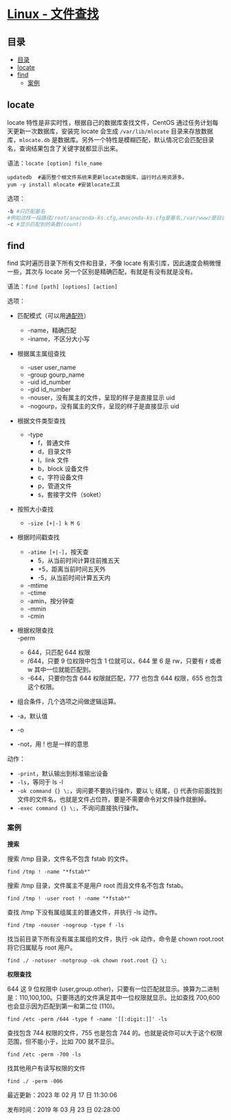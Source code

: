 
# [Linux - 文件查找](https://www.raingray.com/archives/1207.html)

## 目录

-   [目录](#%E7%9B%AE%E5%BD%95)
-   [locate](#locate)
-   [find](#find)
    -   [案例](#%E6%A1%88%E4%BE%8B)

## locate

locate 特性是非实时性，根据自己的数据库查找文件，CentOS 通过任务计划每天更新一次数据库，安装完 locate 会生成 `/var/lib/mlocate` 目录来存放数据库，`mlocate.db` 是数据库。另外一个特性是模糊匹配，默认情况它会匹配目录名，查询结果包含了关键字就都显示出来。

语法：`locate [option] file_name`

```plaintext
updatedb  #遍历整个根文件系统来更新locate数据库，运行时占用资源多。
yum -y install mlocate #安装locate工具
```

选项：

```bash
-b #只匹配基名
#例如这样一段路径/root/anaconda-ks.cfg,anaconda-ks.cfg是基名,/var/www/是目录名
-c #显示匹配到的条数(count)
```

## find

find 实时遍历目录下所有文件和目录，不像 locate 有索引库，因此速度会稍微慢一些，其次与 locate 另一个区别是精确匹配，有就是有没有就是没有。

语法：`find [path] [options] [action]`

选项：

-   匹配模式（可以用[通配符](https://www.raingray.com/archives/31.html#%E5%91%BD%E4%BB%A4%E8%A1%8C%E9%80%9A%E9%85%8D%EF%BC%88Wildcard%EF%BC%89)）
    
    -   \-name，精确匹配
    -   \-iname，不区分大小写
-   根据属主属组查找
    
    -   \-user user\_name
    -   \-group gourp\_name
    -   \-uid id\_number
    -   \-gid id\_number
    -   \-nouser，没有属主的文件，呈现的样子是直接显示 uid
    -   \-nogourp，没有属主的文件，呈现的样子是直接显示 uid
-   根据文件类型查找
    
    -   \-type
        -   f，普通文件
        -   d，目录文件
        -   l，link 文件
        -   b，block 设备文件
        -   c，字符设备文件
        -   p，管道文件
        -   s，套接字文件（soket）
-   按照大小查找
    
    -   `-size [+|-] k M G`
-   根据时间戳查找
    
    -   `-atime [+|-]`，按天查
        -   5，从当前时间计算往前推五天
        -   +5，距离当前时间五天外
        -   \-5，从当前时间计算五天内
    -   \-mtime
    -   \-ctime
    -   \-amin，按分钟查
    -   \-mmin
    -   \-cmin
-   根据权限查找  
    \-perm
    
    -   644，只匹配 644 权限
    -   /644，只要 9 位权限中包含 1 位就可以，644 里 6 是 rw，只要有 r 或者 w 其中一位就能匹配到。
    -   \-644，只要你包含 644 权限就匹配，777 也包含 644 权限，655 也包含这个权限。
-   组合条件，几个选项之间做逻辑运算。
    
-   \-a，默认值
    
-   \-o
    
-   \-not，用 ! 也是一样的意思
    

动作：

-   `-print`，默认输出到标准输出设备
-   `-ls`，等同于 ls -l
-   `-ok command {} \;`，询问要不要执行操作，要以 \\; 结尾，{} 代表你前面找到文件的文件名，也就是文件占位符，要是不需要命令对文件操作就删掉。
-   `-exec command {} \;`，不询问直接执行操作。

### 案例

**搜索**

搜索 /tmp 目录，文件名不包含 fstab 的文件。

```plaintext
find /tmp ! -name "*fstab*" 
```

搜索 /tmp 目录，文件属主不是用户 root 而且文件名不包含 fstab。

```plaintext
find /tmp ! -user root ! -name "*fstab*" 
```

查找 /tmp 下没有属组属主的普通文件，并执行 -ls 动作。

```plaintext
find /tmp -nouser -nogroup -type f -ls
```

找当前目录下所有没有属主属组的文件，执行 -ok 动作，命令是 chown root.root 将它归属赋与 root 用户。

```plaintext
find ./ -notuser -notgroup -ok chown root.root {} \;
```

**权限查找**

644 这 9 位权限中 (user,group.other)，只要有一位匹配就显示。换算为二进制是：110,100,100。只要筛选的文件满足其中一位权限就显示。比如查找 700,600 也会显示因为匹配到第一和第二位 (110)。

```plaintext
find /etc -perm /644 -type f -name '[[:digit:]]' -ls
```

查找包含 744 权限的文件，755 也是包含 744 的。也就是说你可以大于这个权限范围，但不能小于，比如 700 就不显示。

```plaintext
find /etc -perm -700 -ls
```

找其他用户有读写权限的文件

```plaintext
find ./ -perm -006
```

最近更新：2023 年 02 月 17 日 11:30:06

发布时间：2019 年 03 月 23 日 02:28:00
